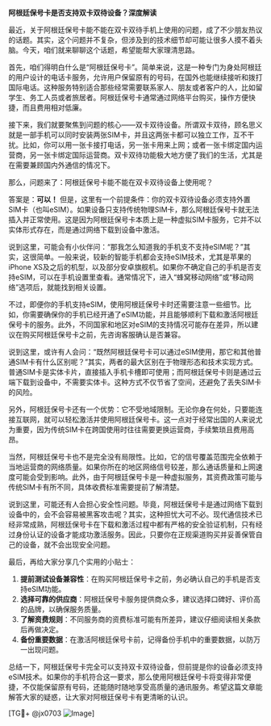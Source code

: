 **阿根廷保号卡是否支持双卡双待设备？深度解读**

最近，关于阿根廷保号卡能不能在双卡双待手机上使用的问题，成了不少朋友热议的话题。其实，这个问题并不复杂，但涉及到的技术细节却可能让很多人摸不着头脑。今天，咱们就来聊聊这个话题，希望能帮大家理清思路。

首先，咱们得明白什么是“阿根廷保号卡”。简单来说，这是一种专门为身处阿根廷的用户设计的电话卡服务，允许用户保留原有的号码，在国外也能继续接听和拨打国际电话。这种服务特别适合那些经常需要联系家人、朋友或者客户的人，比如留学生、务工人员或者旅居者。阿根廷保号卡通常通过网络平台购买，操作方便快捷，而且费用相对低廉。

接下来，我们就要聚焦到问题的核心——双卡双待设备。所谓双卡双待，顾名思义就是一部手机可以同时安装两张SIM卡，并且这两张卡都可以独立工作，互不干扰。比如，你可以用一张卡接打电话，另一张卡用来上网；或者一张卡绑定国内运营商，另一张卡绑定国际运营商。双卡双待功能极大地方便了我们的生活，尤其是在需要兼顾国内外通信的情况下。

那么，问题来了：阿根廷保号卡能不能在双卡双待设备上使用呢？

答案是：**可以！** 但是，这里有一个前提条件：你的双卡双待设备必须支持外置SIM卡（也叫eSIM）。如果设备只支持传统物理SIM卡，那么阿根廷保号卡就无法插入并正常使用。这是因为阿根廷保号卡本质上是一种虚拟SIM卡服务，它并不以实体形式存在，而是通过网络下载到设备中激活。

说到这里，可能会有小伙伴问：“那我怎么知道我的手机支不支持eSIM呢？”其实，这很简单。一般来说，较新的智能手机都会支持eSIM技术，尤其是苹果的iPhone XS及之后的机型，以及部分安卓旗舰机。如果你不确定自己的手机是否支持eSIM，可以在手机设置里查看。通常情况下，进入“蜂窝移动网络”或“移动网络”选项后，就能找到相关设置。

不过，即便你的手机支持eSIM，使用阿根廷保号卡时还需要注意一些细节。比如，你需要确保你的手机已经开通了eSIM功能，并且能够顺利下载和激活阿根廷保号卡的服务。此外，不同国家和地区对eSIM的支持情况可能存在差异，所以建议在购买阿根廷保号卡之前，先咨询客服确认是否兼容。

说到这里，或许有人会问：“既然阿根廷保号卡可以通过eSIM使用，那它和其他普通SIM卡有什么区别呢？”其实，两者的最大区别在于物理形态和技术实现方式。普通SIM卡是实体卡片，直接插入手机卡槽即可使用；而阿根廷保号卡则是通过云端下载到设备中，不需要实体卡。这种方式不仅节省了空间，还避免了丢失SIM卡的风险。

另外，阿根廷保号卡还有一个优势：它不受地域限制。无论你身在何处，只要能连接互联网，就可以轻松激活并使用阿根廷保号卡。这一点对于经常出国的人来说尤为重要，因为传统SIM卡在跨国使用时往往需要更换运营商，手续繁琐且费用高昂。

当然，阿根廷保号卡也不是完全没有局限性。比如，它的信号覆盖范围完全依赖于当地运营商的网络质量。如果你所在的地区网络信号较差，那么通话质量和上网速度可能会受到影响。此外，由于阿根廷保号卡是一种虚拟服务，其资费政策可能与传统SIM卡有所不同，具体收费标准需要提前了解清楚。

说到这里，可能还有人会担心安全性问题。毕竟，阿根廷保号卡是通过网络下载到设备中的，会不会容易被黑客攻击呢？其实，这种担忧大可不必。现代通信技术已经非常成熟，阿根廷保号卡在下载和激活过程中都有严格的安全验证机制，只有经过身份认证的设备才能成功激活服务。因此，只要你在正规渠道购买并妥善保管自己的设备，就不会出现安全问题。

最后，再给大家分享几个实用的小贴士：

1. **提前测试设备兼容性**：在购买阿根廷保号卡之前，务必确认自己的手机是否支持eSIM功能。
2. **选择可靠的供应商**：阿根廷保号卡服务提供商众多，建议选择口碑好、评价高的品牌，以确保服务质量。
3. **了解资费规则**：不同服务商的资费标准可能有所差异，建议仔细阅读相关条款后再做决定。
4. **备份重要数据**：在激活阿根廷保号卡前，记得备份手机中的重要数据，以防万一出现问题。

总结一下，阿根廷保号卡完全可以支持双卡双待设备，但前提是你的设备必须支持eSIM技术。如果你的手机符合这一要求，那么使用阿根廷保号卡将变得非常便捷，不仅能保留原有号码，还能随时随地享受高质量的通讯服务。希望这篇文章能解答大家的疑惑，让大家对阿根廷保号卡有更清晰的认识。

[TG💪+ @jx0703 ![Image](https://github.com/user-attachments/assets/dbca1d08-cadb-493c-b0ec-ad6f7a83f270)]